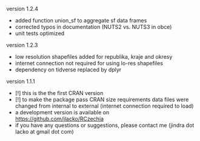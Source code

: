 version 1.2.4  
  - added function union_sf to aggregate sf data frames
  - corrected typos in documentation (NUTS2 vs. NUTS3 in obce)
  - unit tests optimized

version 1.2.3  
  - low resolution shapefiles added for republika, kraje and okresy  
  - internet connection not required for using lo-res shapefiles  
  - dependency on tidverse replaced by dplyr  

version 1.1.1  
  - [!] this is the the first CRAN version  
  - [!] to make the package pass CRAN size requirements data files were changed from internal to external (internet connection required to load)  
  - a development version is available on https://github.com/jlacko/RCzechia  
  - if you have any questions or suggestions, please contact me (jindra dot lacko at gmail dot com)  
